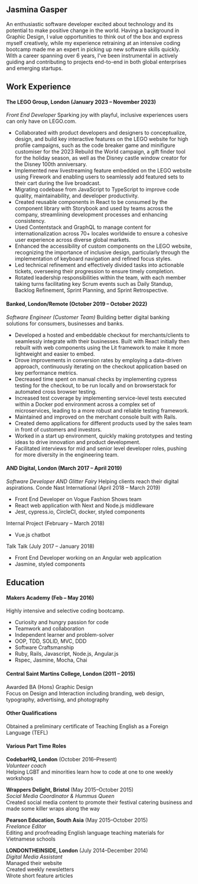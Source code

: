## Jasmina Gasper

An enthusiastic software developer excited about technology and its potential to make positive change in the world. Having a background in Graphic Design, I value opportunities to think out of the box and express myself creatively, while my experience retraining at an intensive coding bootcamp made me an expert in picking up new software skills quickly. With a career spanning over 6 years, I've been instrumental in actively guiding and contributing to projects end-to-end in both global enterprises and emerging startups.

## Work Experience

#### The LEGO Group, London (January 2023 – November 2023)
*Front End Developer*
Sparking joy with playful, inclusive experiences users can only have on LEGO.com.
- Collaborated with product developers and designers to conceptualize, design, and build key interactive features on the LEGO website for high profile campaigns, such as the code breaker game and minifigure customiser for the 2023 Rebuild the World campaign, a gift finder tool for the holiday season, as well as the Disney castle window creator for the Disney 100th anniversary.
- Implemented new livestreaming feature embedded on the LEGO website using Firework and enabling users to seamlessly add featured sets to their cart during the live broadcast.
- Migrating codebase from JavaScript to TypeScript to improve code quality, maintainability, and developer productivity.
- Created reusable components in React to be consumed by the component library with Storybook and used by teams across the company, streamlining development processes and enhancing consistency.
- Used Contentstack and GraphQL to manage content for internationalization across 70+ locales worldwide to ensure a cohesive user experience across diverse global markets.
- Enhanced the accessibility of custom components on the LEGO website, recognizing the importance of inclusive design, particularly through the implementation of keyboard navigation and refined focus styles.
- Led technical refinement and effectively divided tasks into actionable tickets, overseeing their progression to ensure timely completion.
- Rotated leadership responsibilities within the team, with each member taking turns facilitating key Scrum events such as Daily Standup, Backlog Refinement, Sprint Planning, and Sprint Retrospective.

#### Banked, London/Remote (October 2019 – October 2022)
*Software Engineer (Customer Team)*
Building better digital banking solutions for consumers, businesses and banks.
- Developed a hosted and embeddable checkout for merchants/clients to seamlessly integrate with their businesses. Built with React initially then rebuilt with web components using the Lit framework to make it more lightweight and easier to embed.
- Drove improvements in conversion rates by employing a data-driven approach, continuously iterating on the checkout application based on key performance metrics.
- Decreased time spent on manual checks by implementing cypress testing for the checkout, to be run locally and on browserstack for automated cross browser testing.
- Increased test coverage by implementing service-level tests executed within a Docker pod environment across a complex set of microservices, leading to a more robust and reliable testing framework.
- Maintained and improved on the merchant console built with Rails.
- Created demo applications for different products used by the sales team in front of customers and investors.
- Worked in a start up environment, quickly making prototypes and testing ideas to drive innovation and product development.
- Facilitated interviews for mid and senior level developer roles, pushing for more diversity in the engineering team.

#### AND Digital, London (March 2017 – April 2019)
*Software Developer AND Glitter Fairy*
Helping clients reach their digital aspirations.
Conde Nast International (April 2018 – March 2019)
- Front End Developer on Vogue Fashion Shows team
- React web application with Next and Node.js middleware
- Jest, cypress.io, CircleCI, docker, styled components

Internal Project (February – March 2018)
- Vue.js chatbot

Talk Talk (July 2017 – January 2018)
- Front End Developer working on an Angular web application
- Jasmine, styled components

## Education

#### Makers Academy (Feb – May 2016)

Highly intensive and selective coding bootcamp.

- Curiosity and hungry passion for code
- Teamwork and collaboration
- Independent learner and problem-solver
- OOP, TDD, SOLID, MVC, DDD
- Software Craftsmanship
- Ruby, Rails, Javascript, Node.js, Angular.js
- Rspec, Jasmine, Mocha, Chai

#### Central Saint Martins College, London (2011 – 2015)

Awarded BA (Hons) Graphic Design<br>
Focus on Design and Interaction including branding, web design, typography, advertising, and photography

#### Other Qualifications

Obtained a preliminary certificate of Teaching English as a Foreign Language (TEFL)

#### Various Part Time Roles

**CodebarHQ, London** (October 2016–Present)    
*Volunteer coach*    
Helping LGBT and minorities learn how to code at one to one weekly workshops

<!-- **Off to Work, London** (October 2015–December 2015)    
*Ice Marshall at Natural History Museum Ice Rink*    
Ensured the safety of the public while doing some sick tricks on the ice -->

**Wrappers Delight, Bristol** (May 2015–October 2015)   
*Social Media Coordinator & Hummus Queen*    
Created social media content to promote their festival catering business and made some killer wraps along the way

**Pearson Education, South Asia** (May 2015–October 2015)    
*Freelance Editor*    
Editing and proofreading English language teaching materials for Vietnamese schools

**LONDONTHEINSIDE, London** (July 2014–December 2014)   
*Digital Media Assistant*    
Managed their website    
Created weekly newsletters    
Wrote short feature articles    

<!-- **Captured on the Rye, London** (September 2014–December 2014)   
*Teaching Assistant*    
Assisted with screen printing Birthday parties for children    
Created social media content    
Rebranded their website     -->
